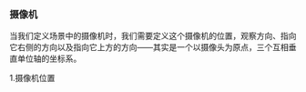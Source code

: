 ### 摄像机

当我们定义场景中的摄像机时，我们需要定义这个摄像机的位置，观察方向、指向它右侧的方向以及指向它上方的方向——其实是一个以摄像头为原点，三个互相垂直单位轴的坐标系。

1.摄像机位置





